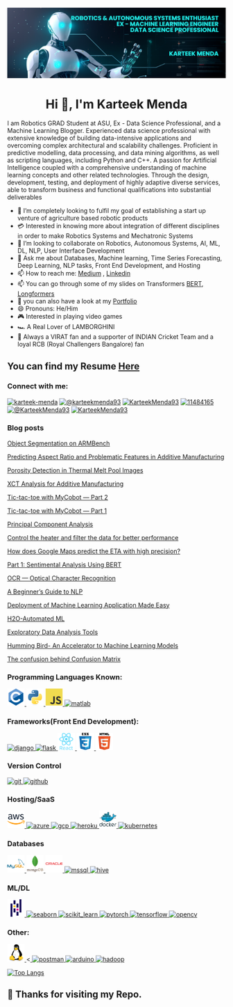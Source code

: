 ![logo](https://github.com/KarteekMenda93/KarteekMenda93/blob/main/PROF.png)


<h1 align="center">Hi 👋, I'm Karteek Menda</h1>

I am Robotics GRAD Student at ASU, Ex - Data Science Professional, and a Machine Learning Blogger. Experienced data science professional with extensive knowledge of building data-intensive applications and overcoming complex architectural and scalability challenges. Proficient in predictive modelling, data processing, and data mining algorithms, as well as scripting languages, including Python and C++. A passion for Artificial Intelligence coupled with a comprehensive understanding of machine learning concepts and other related technologies. Through the design, development, testing, and deployment of highly adaptive diverse services, able to transform business and functional qualifications into substantial deliverables

- 🌱 I’m completely looking to fulfil my goal of establishing a start up venture of agriculture based robotic products
- 💳 Interested in knowing more about integration of different disciplines in order to make Robotics Systems and Mechatronic Systems
- 👯 I’m looking to collaborate on Robotics, Autonomous Systems, AI, ML, DL, NLP, User Interface Development
- 💬 Ask me about Databases, Machine learning, Time Series Forecasting, Deep Learning, NLP tasks, Front End Development, and Hosting
- 📫 How to reach me: 
    [Medium](https://medium.com/@karteekmenda93) , [Linkedin](http://www.linkedin.com/in/karteek-menda)
- 📫 You can go through some of my slides on Transformers [BERT](https://karteekmenda93-google-bert-streamlit-app-rk5e3h.streamlit.app/), [Longformers](https://karteekmenda93-longformer-streamlit-app-ezfd9y.streamlit.app/)
- 📝 you can also have a look at my [Portfolio](https://karteekmenda93.github.io/DigitalPortfolio/)
- 😄 Pronouns: He/Him
- 🎮 Interested in playing video games
- 🏎️ A Real Lover of LAMBORGHINI
- 🏏 Always a VIRAT fan and a supporter of INDIAN Cricket Team and a loyal RCB (Royal Challengers Bangalore) fan

## You can find my Resume [Here](https://drive.google.com/file/d/18zUqpPVzwY_Dq8TiGCXu4-cABPNJdV3y/view)


<h3 align="left">Connect with me:</h3>
<p align="left">
<a href="https://linkedin.com/in/karteek-menda" target="blank"><img align="center" src="https://raw.githubusercontent.com/rahuldkjain/github-profile-readme-generator/master/src/images/icons/Social/linked-in-alt.svg" alt="karteek-menda" height="30" width="40" /></a>
<a href="https://medium.com/@karteekmenda93" target="blank"><img align="center" src="https://raw.githubusercontent.com/rahuldkjain/github-profile-readme-generator/master/src/images/icons/Social/medium.svg" alt="@karteekmenda93" height="30" width="40" /></a>
<a href="https://github.com/KarteekMenda93" target="blank"><img align="center" src="https://raw.githubusercontent.com/rahuldkjain/github-profile-readme-generator/master/src/images/icons/Social/github.svg" alt="KarteekMenda93" height="30" width="40" /></a>
<a href="https://stackoverflow.com/users/11484165" target="blank"><img align="center" src="https://raw.githubusercontent.com/rahuldkjain/github-profile-readme-generator/master/src/images/icons/Social/stack-overflow.svg" alt="11484165" height="30" width="40" /></a>
<a href="https://twitter.com/KarteekMenda93" target="blank"><img align="center" src="https://raw.githubusercontent.com/rahuldkjain/github-profile-readme-generator/master/src/images/icons/Social/twitter.svg" alt="@KarteekMenda93" height="30" width="40" /></a>
<a href="https://karteekmenda93.github.io/DigitalPortfolio/" target="blank"><img align="center" src="https://raw.githubusercontent.com/rahuldkjain/github-profile-readme-generator/master/src/images/icons/Social/github.svg" alt="KarteekMenda93" height="30" width="40" /></a>
</p>


### Blog posts

[Object Segmentation on ARMBench](https://medium.com/@karteekmenda93/object-segmentation-on-armbench-31e7366d0af5)

[Predicting Aspect Ratio and Problematic Features in Additive Manufacturing](https://medium.com/@karteekmenda93/ml-for-predicting-aspect-ratio-and-problematic-features-in-additive-manufacturing-4151931845ff)

[Porosity Detection in Thermal Melt Pool Images](https://medium.com/@karteekmenda93/porosity-detection-in-thermal-melt-pool-images-e83370acb971)

[XCT Analysis for Additive Manufacturing](https://medium.com/@karteekmenda93/xct-analysis-for-am-799d018e3dba)

[Tic-tac-toe with MyCobot — Part 2](https://medium.com/@karteekmenda93/tic-tac-toe-with-mycobot-part-2-aba39fcf7811)

[Tic-tac-toe with MyCobot — Part 1](https://medium.com/@karteekmenda93/tic-tac-toe-with-mycobot-part-1-71e9ab2f1432)

[Principal Component Analysis](https://medium.com/@karteekmenda93/principal-component-analysis-fcb45cc48f9a)

[Control the heater and filter the data for better performance](https://medium.com/@karteekmenda93/control-the-heater-and-filter-the-data-for-better-performance-c276b43e1b4b)

[How does Google Maps predict the ETA with high precision?](https://medium.com/@karteekmenda93/how-does-google-maps-predict-the-eta-with-high-precision-b9bac345fd4)

[Part 1: Sentimental Analysis Using BERT](https://medium.com/@karteekmenda93/part-1-sentimental-analysis-using-bert-c030ca9b33b6)

[OCR — Optical Character Recognition](https://medium.com/@karteekmenda93/ocr-optical-character-recognition-f4317300fa8f)

[A Beginner’s Guide to NLP](https://medium.com/@karteekmenda93/a-beginners-guide-to-nlp-da13fae5e885)

[Deployment of Machine Learning Application Made Easy](https://medium.com/@karteekmenda93/deployment-of-machine-learning-application-made-easy-f61ba593c318)

[H2O-Automated ML](https://medium.com/@karteekmenda93/h2o-automated-ml-a88806206782)

[Exploratory Data Analysis Tools](https://medium.com/@karteekmenda93/exploratory-data-analysis-tools-83ef538c879f)

[Humming Bird- An Accelerator to Machine Learning Models](https://medium.com/@karteekmenda93/humming-bird-an-accelerator-to-machine-learning-models-dae1545e6941)

[The confusion behind Confusion Matrix](https://medium.com/@karteekmenda93/the-confusion-behind-confusion-matrix-35bab6756137)






<h3 align="left">Programming Languages Known:</h3>
<p align="left"> <a href="https://www.cprogramming.com/" target="_blank" rel="noreferrer"> <img src="https://raw.githubusercontent.com/devicons/devicon/master/icons/c/c-original.svg" alt="c" width="40" height="40"/> </a> </a> <a href="https://www.python.org" target="_blank" rel="noreferrer"> <img src="https://raw.githubusercontent.com/devicons/devicon/master/icons/python/python-original.svg" alt="python" width="40" height="40"/> </a> <a href="https://developer.mozilla.org/en-US/docs/Web/JavaScript" target="_blank" rel="noreferrer"> <img src="https://raw.githubusercontent.com/devicons/devicon/master/icons/javascript/javascript-original.svg" alt="javascript" width="40" height="40"/> </a> <a href="https://www.mathworks.com/" target="_blank" rel="noreferrer"> <img src="https://upload.wikimedia.org/wikipedia/commons/2/21/Matlab_Logo.png" alt="matlab" width="40" height="40"/> </a>
</p>

<h3 align="left">Frameworks(Front End Development):</h3>
<p align="left"> <a href="https://www.djangoproject.com/" target="_blank" rel="noreferrer"> <img src="https://cdn.worldvectorlogo.com/logos/django.svg" alt="django" width="40" height="40"/> </a> <a href="https://flask.palletsprojects.com/" target="_blank" rel="noreferrer"> <img src="https://www.vectorlogo.zone/logos/pocoo_flask/pocoo_flask-icon.svg" alt="flask" width="40" height="40"/> </a> <a href="https://reactjs.org/" target="_blank" rel="noreferrer"> <img src="https://raw.githubusercontent.com/devicons/devicon/master/icons/react/react-original-wordmark.svg" alt="react" width="40" height="40"/> </a> <a href="https://www.w3schools.com/css/" target="_blank" rel="noreferrer"> <img src="https://raw.githubusercontent.com/devicons/devicon/master/icons/css3/css3-original-wordmark.svg" alt="css3" width="40" height="40"/> </a> <a href="https://www.w3.org/html/" target="_blank" rel="noreferrer"> <img src="https://raw.githubusercontent.com/devicons/devicon/master/icons/html5/html5-original-wordmark.svg" alt="html5" width="40" height="40"/> </a>
</p>


<h3 align="left">Version Control</h3>
<p align="left"> <a href="https://git-scm.com/" target="_blank" rel="noreferrer"> <img src="https://www.vectorlogo.zone/logos/git-scm/git-scm-icon.svg" alt="git" width="40" height="40"/> </a> 
    <a href="https://github.com/" target="_blank" rel="noreferrer"> <img src="https://raw.githubusercontent.com/rahuldkjain/github-profile-readme-generator/master/src/images/icons/Social/github.svg" alt="github" width="40" height="40"/> </a>
</p>


<h3 align="left">Hosting/SaaS</h3>
<p align="left"> <a href="https://aws.amazon.com" target="_blank" rel="noreferrer"> <img src="https://raw.githubusercontent.com/devicons/devicon/master/icons/amazonwebservices/amazonwebservices-original-wordmark.svg" alt="aws" width="40" height="40"/> </a> <a href="https://azure.microsoft.com/en-in/" target="_blank" rel="noreferrer"> <img src="https://www.vectorlogo.zone/logos/microsoft_azure/microsoft_azure-icon.svg" alt="azure" width="40" height="40"/> </a> <a href="https://cloud.google.com" target="_blank" rel="noreferrer"> <img src="https://www.vectorlogo.zone/logos/google_cloud/google_cloud-icon.svg" alt="gcp" width="40" height="40"/> </a> <a href="https://heroku.com" target="_blank" rel="noreferrer"> <img src="https://www.vectorlogo.zone/logos/heroku/heroku-icon.svg" alt="heroku" width="40" height="40"/> </a> <a href="https://www.docker.com/" target="_blank" rel="noreferrer"> <img src="https://raw.githubusercontent.com/devicons/devicon/master/icons/docker/docker-original-wordmark.svg" alt="docker" width="40" height="40"/> </a> <a href="https://kubernetes.io" target="_blank" rel="noreferrer"> <img src="https://www.vectorlogo.zone/logos/kubernetes/kubernetes-icon.svg" alt="kubernetes" width="40" height="40"/> </a>
</p>


<h3 align="left">Databases</h3>
<p align="left"> <a href="https://www.mysql.com/" target="_blank" rel="noreferrer"> <img src="https://raw.githubusercontent.com/devicons/devicon/master/icons/mysql/mysql-original-wordmark.svg" alt="mysql" width="40" height="40"/> </a> <a href="https://www.mongodb.com/" target="_blank" rel="noreferrer"> <img src="https://raw.githubusercontent.com/devicons/devicon/master/icons/mongodb/mongodb-original-wordmark.svg" alt="mongodb" width="40" height="40"/> </a> <a href="https://www.oracle.com/" target="_blank" rel="noreferrer"> <img src="https://raw.githubusercontent.com/devicons/devicon/master/icons/oracle/oracle-original.svg" alt="oracle" width="40" height="40"/> </a> <a href="https://www.microsoft.com/en-us/sql-server" target="_blank" rel="noreferrer"> <img src="https://www.svgrepo.com/show/303229/microsoft-sql-server-logo.svg" alt="mssql" width="40" height="40"/> </a> <a href="https://hive.apache.org/" target="_blank" rel="noreferrer"> <img src="https://www.vectorlogo.zone/logos/apache_hive/apache_hive-icon.svg" alt="hive" width="40" height="40"/> </a>
</p>

<h3 align="left">ML/DL</h3>
<p align="left"> <a href="https://pandas.pydata.org/" target="_blank" rel="noreferrer"> <img src="https://raw.githubusercontent.com/devicons/devicon/2ae2a900d2f041da66e950e4d48052658d850630/icons/pandas/pandas-original.svg" alt="pandas" width="40" height="40"/> </a> <a href="https://seaborn.pydata.org/" target="_blank" rel="noreferrer"> <img src="https://seaborn.pydata.org/_images/logo-mark-lightbg.svg" alt="seaborn" width="40" height="40"/> </a> <a href="https://scikit-learn.org/" target="_blank" rel="noreferrer"> <img src="https://upload.wikimedia.org/wikipedia/commons/0/05/Scikit_learn_logo_small.svg" alt="scikit_learn" width="40" height="40"/> </a> <a href="https://pytorch.org/" target="_blank" rel="noreferrer"> <img src="https://www.vectorlogo.zone/logos/pytorch/pytorch-icon.svg" alt="pytorch" width="40" height="40"/> </a> <a href="https://www.tensorflow.org" target="_blank" rel="noreferrer"> <img src="https://www.vectorlogo.zone/logos/tensorflow/tensorflow-icon.svg" alt="tensorflow" width="40" height="40"/> </a> <a href="https://opencv.org/" target="_blank" rel="noreferrer"> <img src="https://www.vectorlogo.zone/logos/opencv/opencv-icon.svg" alt="opencv" width="40" height="40"/> </a> 
</p>

<h3 align="left">Other:</h3>
<p align="left"> <a href="https://www.linux.org/" target="_blank" rel="noreferrer"> <img src="https://raw.githubusercontent.com/devicons/devicon/master/icons/linux/linux-original.svg" alt="linux" width="40" height="40"/> </a> <<a href="https://postman.com" target="_blank" rel="noreferrer"> <img src="https://www.vectorlogo.zone/logos/getpostman/getpostman-icon.svg" alt="postman" width="40" height="40"/> </a> <a href="https://www.arduino.cc/" target="_blank" rel="noreferrer"> <img src="https://cdn.worldvectorlogo.com/logos/arduino-1.svg" alt="arduino" width="40" height="40"/> </a> <a href="https://hadoop.apache.org/" target="_blank" rel="noreferrer"> <img src="https://www.vectorlogo.zone/logos/apache_hadoop/apache_hadoop-icon.svg" alt="hadoop" width="40" height="40"/> </a>
</p>


[![Top Langs](https://github-readme-stats.vercel.app/api/top-langs/?username=KarteekMenda93&layout=compact)](https://github.com/KarteekMenda93/github-readme-stats)

## 👋 Thanks for visiting my Repo. 
